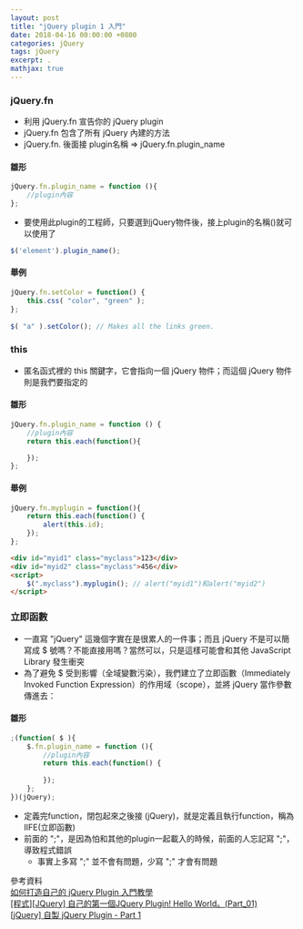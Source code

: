 ```yaml
---
layout: post
title: "jQuery plugin 1 入門"
date: 2018-04-16 00:00:00 +0800
categories: jQuery
tags: jQuery
excerpt: .
mathjax: true
---	
```

### jQuery.fn
* 利用 jQuery.fn 宣告你的 jQuery plugin
* jQuery.fn 包含了所有 jQuery 內建的方法
* jQuery.fn. 後面接 plugin名稱 => jQuery.fn.plugin_name 
#### 雛形

```js
jQuery.fn.plugin_name = function (){
    //plugin內容
};
```

* 要使用此plugin的工程師，只要選到jQuery物件後，接上plugin的名稱()就可以使用了

```js
$('element').plugin_name();
```

#### 舉例

```js
jQuery.fn.setColor = function() {
    this.css( "color", "green" );
};
 
$( "a" ).setColor(); // Makes all the links green.
```

### this
* 匿名函式裡的 this 關鍵字，它會指向一個 jQuery 物件；而這個 jQuery 物件則是我們要指定的
#### 雛形

```js
jQuery.fn.plugin_name = function () {
    //plugin內容
    return this.each(function(){

    });
};
```

#### 舉例

```js
jQuery.fn.myplugin = function(){
    return this.each(function() {
        alert(this.id);
    });
};
```
```html
<div id="myid1" class="myclass">123</div>
<div id="myid2" class="myclass">456</div>
<script>
    $(".myclass").myplugin(); // alert("myid1")和alert("myid2")
</script>
```

### 立即函數
* 一直寫 "jQuery" 這幾個字實在是很累人的一件事；而且 jQuery 不是可以簡寫成 $ 號嗎？不能直接用嗎？當然可以，只是這樣可能會和其他 JavaScript Library 發生衝突
* 為了避免 $ 受到影響（全域變數污染），我們建立了立即函數（Immediately Invoked Function Expression）的作用域（scope），並將 jQuery 當作參數傳進去：
#### 雛形

```js
;(function( $ ){
    $.fn.plugin_name = function (){
        //plugin內容
        return this.each(function() {
            
        });
    };
})(jQuery);
```

* 定義完function，閉包起來之後接 (jQuery)，就是定義且執行function，稱為IIFE(立即函數)
* 前面的 ";"，是因為怕和其他的plugin一起載入的時候，前面的人忘記寫 ";"，導致程式錯誤
    * 事實上多寫 ";" 並不會有問題，少寫 ";" 才會有問題




參考資料<br>
[如何打造自己的 jQuery Plugin 入門教學](https://blog.kdchang.cc/2016/04/01/how-to-create-your-own-jquery-plugin/)<br>
[[程式][JQuery] 自己的第一個JQuery Plugin! Hello World。(Part_01)](http://expect7.pixnet.net/blog/post/38085270)<br>
[[jQuery] 自製 jQuery Plugin - Part 1](http://jaceju.net/2008-05-13-build-your-own-jquery-plugin-1/)
